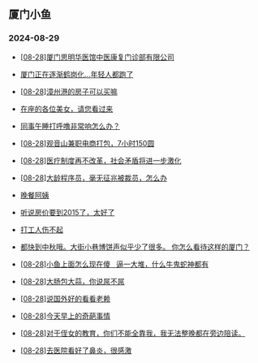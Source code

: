 ## 厦门小鱼 
### 2024-08-29

+ [[08-28]厦门思明华医馆中医康复门诊部有限公司](http://bbs.xmfish.com/read-htm-tid-18237036.html)

+ [厦门正在逐渐鹤岗化…年轻人都跑了](http://bbs.xmfish.com/read-htm-tid-18236975.html)

+ [[08-28]漳州港的房子可以买嘛](http://bbs.xmfish.com/read-htm-tid-18237011.html)

+ [在座的各位美女，请您看过来](http://bbs.xmfish.com/read-htm-tid-18236948.html)

+ [同事午睡打呼噜非常响怎么办？](http://bbs.xmfish.com/read-htm-tid-18236967.html)

+ [[08-28]观音山兼职电商打包，7小时150圆](http://bbs.xmfish.com/read-htm-tid-18237295.html)

+ [[08-28]医疗制度再不改革，社会矛盾将进一步激化](http://bbs.xmfish.com/read-htm-tid-18237073.html)

+ [[08-28]大龄程序员，毫无征兆被裁员，怎么办](http://bbs.xmfish.com/read-htm-tid-18237197.html)

+ [晚餐阿姨](http://bbs.xmfish.com/read-htm-tid-18237251.html)

+ [听说房价要到2015了，太好了](http://bbs.xmfish.com/read-htm-tid-18237110.html)

+ [打工人伤不起](http://bbs.xmfish.com/read-htm-tid-18236989.html)

+ [都快到中秋哦。大街小巷博饼声似乎少了很多。 你怎么看待这样的厦门？](http://bbs.xmfish.com/read-htm-tid-18237057.html)

+ [[08-28]小鱼上面怎么现在傻   逼一大堆，什么牛鬼蛇神都有](http://bbs.xmfish.com/read-htm-tid-18237165.html)

+ [[08-28]大肠包大蒜，你说屌不屌](http://bbs.xmfish.com/read-htm-tid-18237050.html)

+ [[08-28]说国外好的看看老赖](http://bbs.xmfish.com/read-htm-tid-18237126.html)

+ [[08-28]今天早上的奇葩事情](http://bbs.xmfish.com/read-htm-tid-18237140.html)

+ [[08-28]对于侄女的教育，你们不能全靠我，我无法整晚都在旁边陪读。](http://bbs.xmfish.com/read-htm-tid-18237187.html)

+ [[08-28]去医院看好了鼻炎，很感激](http://bbs.xmfish.com/read-htm-tid-18237180.html)

